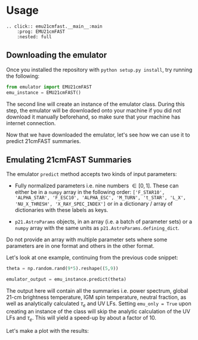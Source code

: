 # Usage

```{eval-rst}
.. click:: emu21cmfast.__main__:main
    :prog: EMU21cmFAST
    :nested: full
```

## Downloading the emulator

Once you installed the repository with `python setup.py install`, try running the following:

```python
from emulator import EMU21cmFAST
emu_instance = EMU21cmFAST()
```

The second line will create an instance of the emulator class. During this step,
the emulator will be downloaded onto your machine if you did not download it manually beforehand,
so make sure that your machine has internet connection.

Now that we have downloaded the emulator, let's see how we can use it to predict 21cmFAST summaries.

## Emulating 21cmFAST Summaries

The emulator `predict` method accepts two kinds of input parameters:

- Fully normalized parameters i.e. nine numbers $\in [0,1]$. These can either be in a `numpy` array
  in the following order: `['F_STAR10', 'ALPHA_STAR', 'F_ESC10', 'ALPHA_ESC', 'M_TURN', 't_STAR', 'L_X', 'NU_X_THRESH', 'X_RAY_SPEC_INDEX']` or in a dictionary / array of dictionaries with these labels as keys.

- `p21.AstroParams` objects, in an array (i.e. a batch of parameter sets) or a `numpy` array
  with the same units as `p21.AstroParams.defining_dict`.

Do not provide an array with multiple parameter sets where some parameters are in one format and others in the other format.

Let's look at one example, continuing from the previous code snippet:

```python
theta = np.random.rand(9*5).reshape((5,9))

emulator_output = emu_instance.predict(theta)
```

The output here will contain all the summaries i.e. power spectrum, global 21-cm brightness temperature,
IGM spin temperature, neutral fraction, as well as analytically calculated $\tau_e$ and UV LFs.
Setting `emu_only = True` upon creating an instance of the class will skip the analytic calculation of the UV LFs and $\tau_e$.
This will yield a speed-up by about a factor of 10.

Let's make a plot with the results:
